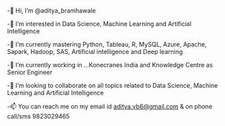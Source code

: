 -👋 Hi, I’m @aditya_bramhawale

-👀 I’m interested in Data Science, Machine Learning and Artificial Intelligence

-🌱 I’m currently mastering Python, Tableau, R, MySQL, Azure, Apache, Sapark, Hadoop, SAS, Artificial intelligence and Deep learning

-🔭 I’m currently working in ...Konecranes India and Knowledge Centre as Senior Engineer

-💞️ I’m looking to collaborate on all topics related to Data Science, Machine Learning and Artificial Intelligence

-📫 You can reach me on my email id aditya.vb6@gmail.com & on phone call/sms 9823029465

<!---
adityabramhawale/adityabramhawale is a ✨ special ✨ repository because its `README.md` (this file) appears on your GitHub profile.
You can click the Preview link to take a look at your changes.
--->
